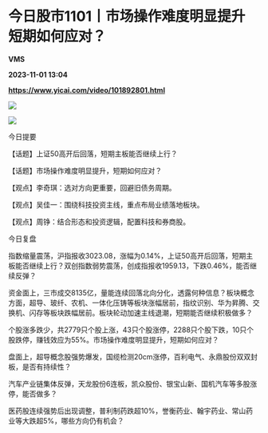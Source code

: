 # 今日股市1101丨市场操作难度明显提升 短期如何应对？
**VMS**

**2023-11-01 13:04**

**https://www.yicai.com/video/101892801.html**

![](http://imgcdn.yicai.com/vms-new/2023/11/3462fcc8-4e03-4cb0-821f-8e9980747d69.jpg) 

![](https://imgcdn.yicai.com/uppics/images/2023/11/13a8b3e74162cd3514cd0ab78ff41fe7.jpg)

今日提要

【话题】上证50高开后回落，短期主板能否继续上行？

【话题】市场操作难度明显提升，短期如何应对？

【观点】李奇琪：选对方向更重要，回避旧债务周期。

【观点】吴佳一：围绕科技投资主线，重点布局业绩落地板块。

【观点】周铮：结合形态和投资逻辑，配置科技和券商股。

今日复盘

指数缩量震荡，沪指报收3023.08，涨幅为0.14%，上证50高开后回落，短期主板能否继续上行？双创指数弱势震荡，创成指报收1959.13，下跌0.46%，能否继续反弹？

资金面上，三市成交8135亿，量能连续回落北向分化，透露何种信息？板块概念方面，超导、玻纤、农机、一体化压铸等板块涨幅居前，指纹识别、华为昇腾、交换机、闪存等板块跌幅居前。板块轮动加速主线退潮，短期能否继续积极做多？

个股涨多跌少，共2779只个股上涨，43只个股涨停，2288只个股下跌，10只个股跌停，赚钱效应为55%。市场操作难度明显提升，短期如何应对？

盘面上，超导概念股强势爆发，国缆检测20cm涨停，百利电气、永鼎股份双双封板，是否有持续性？

汽车产业链集体反弹，天龙股份6连板，凯众股份、银宝山新、国机汽车等多股涨停，能否做多？

医药股连续强势后出现调整，普利制药跌超10%，誉衡药业、翰宇药业、常山药业等大跌超5%，哪些方向仍有机会？